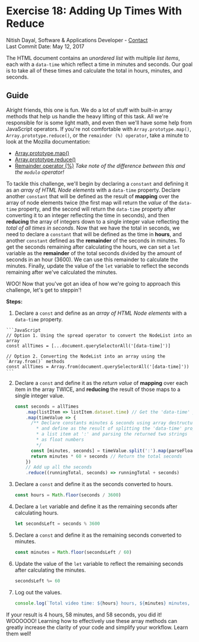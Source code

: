 # Exercise 18: Adding Up Times With Reduce
Nitish Dayal, Software & Applications Developer - [Contact](http://nitishdayal.me)  
Last Commit Date: May 12, 2017

The HTML document contains an _unordered list_ with multiple _list items_, each
  with a `data-time` which reflect a time in minutes and seconds. Our goal is to
  take all of these times and calculate the total in hours, minutes, and seconds.

## Guide

Alright friends, this one is fun. We do a lot of stuff with built-in array methods
  that help us handle the heavy lifting of this task. All we're responsible for is
  some light math, and even then we'll have some help from JavaScript operators.
  If you're not comfortable with `Array.prototype.map()`, `Array.prototype.reduce()`,
  or the `remainder (%) operator`, take a minute to look at the Mozilla documentation:

  - [Array.prototype.map()](https://developer.mozilla.org/en-US/docs/Web/JavaScript/Reference/Global_Objects/Array/Map)
  - [Array.prototype.reduce()](https://developer.mozilla.org/en-US/docs/Web/JavaScript/Reference/Global_Objects/Array/Reduce)
  - [Remainder operator (%)](https://developer.mozilla.org/en-US/docs/Web/JavaScript/Reference/Operators/Arithmetic_Operators#Remainder_%28%29) _Take note of the difference between this and the `modulo`
  operator!_
   
To tackle this challenge, we'll begin by declaring a `constant` and defining it
  as an _array of HTML Node elements_ with a `data-time` property. Declare another
  `constant` that will be defined as the result of **mapping** over the array
  of node elements twice (the first map will return the _value_ of the `data-time`
  property, and the second will return the `data-time` property after converting it
  to an integer reflecting the time in seconds), and then **reducing** the array
  of integers down to a single integer value reflecting the _total of all times
  in seconds_. Now that we have the total in seconds, we need to declare a `constant`
  that will be defined as the time in **hours**, and another `constant` defined as
  the **remainder** of the seconds in minutes. To get the seconds remaining after
  calculating the hours, we can set a `let` variable as the **remainder** of the
  total seconds divided by the amount of seconds in an hour (3600). We can use this
  remainder to calculate the minutes. Finally, update the value of the `let` variable
  to reflect the seconds remaining after we've calculated the minutes.

WOO! Now that you've got an idea of how we're going to approach this challenge, let's
  get to steppin'!

**Steps:**

  1. Declare a `const` and define as an _array of HTML Node elements_ with a `data-time` property.

    ```JavaScript
    // Option 1. Using the spread operator to convert the NodeList into an array
    const allTimes = [...document.querySelectorAll('[data-time]')]

    // Option 2. Converting the NodeList into an array using the `Array.from()` methods
    const allTimes = Array.from(document.querySelectorAll('[data-time]'))
    ```

2. Declare a `const` and define it as the _return value_ of **mapping** over each item
  in the array TWICE, and **reducing** the result of those maps to a single integer value.

    ```JavaScript
    const seconds = allTimes
        .map(listItem => listItem.dataset.time) // Get the 'data-time' property
        .map(timeValue => {
          /** Declare constants minutes & seconds using array destructuring
            * and define as the result of splitting the 'data-time' property
            * a list item at ':' and parsing the returned two strings
            * as float numbers
            */
          const [minutes, seconds] = timeValue.split(':').map(parseFloat)
          return minutes * 60 + seconds // Return the total seconds
        })
        // Add up all the seconds
        .reduce((runningTotal, seconds) => runningTotal + seconds)
    ```
    
3. Declare a `const` and define it as the seconds converted to hours.

    ```JavaScript
    const hours = Math.floor(seconds / 3600)
    ```

4. Declare a `let` variable and define it as the remaining seconds after 
  calculating hours.

    ```JavaScript
    let secondsLeft = seconds % 3600
    ```

5. Declare a `const` and define it as the remaining seconds converted to minutes.

    ```JavaScript
    const minutes = Math.floor(secondsLeft / 60)
    ```

6. Update the value of the `let` variable to reflect the remaining seconds after
  calculating the minutes.

    ```JavaScript
    secondsLeft %= 60
    ```

7. Log out the values.

    ```JavaScript
    console.log(`Total video time: ${hours} hours, ${minutes} minutes, and ${secondsLeft} seconds`)
    ```
If your result is 4 hours, 58 minutes, and 58 seconds, you did it! WOOOOOO! Learning
  how to effectively use these array methods can greatly increase the clarity of your code
  and simplify your workflow. Learn them well!
